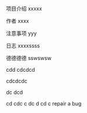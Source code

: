 项目介绍
xxxxx

作者
xxxx

注意事项
yyy

日志
xxxxssss

德德德德
sswswsw


cdd
cdcdcd

cdcdcdc

dc
dcd

cd
cdc
c
dc
d
cd
c
repair a bug
